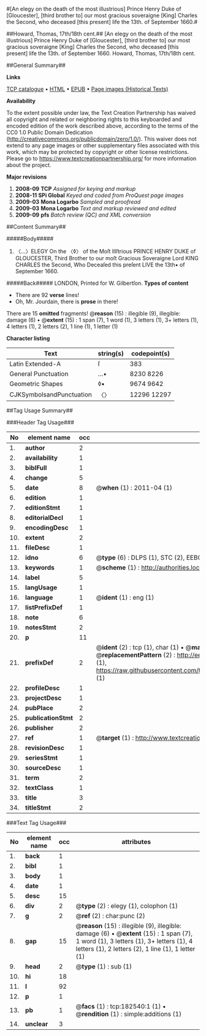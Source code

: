 #[An elegy on the death of the most illustrious] Prince Henry Duke of [Gloucester], [third brother to] our most gracious soveraigne [King] Charles the Second, who deceased [this present] life the 13th. of September 1660.#

##Howard, Thomas, 17th/18th cent.##
[An elegy on the death of the most illustrious] Prince Henry Duke of [Gloucester], [third brother to] our most gracious soveraigne [King] Charles the Second, who deceased [this present] life the 13th. of September 1660.
Howard, Thomas, 17th/18th cent.

##General Summary##

**Links**

[TCP catalogue](http://www.ota.ox.ac.uk/tcp/)  • 
[HTML](http://tei.it.ox.ac.uk/tcp/Texts-HTML/free/B03/B03696.html)  • 
[EPUB](http://tei.it.ox.ac.uk/tcp/Texts-EPUB/free/B03/B03696.epub) • 
[Page images (Historical Texts)](https://historicaltexts.jisc.ac.uk/eebo-99885189e)

**Availability**

To the extent possible under law, the Text Creation Partnership has waived all copyright and related or neighboring rights to this keyboarded and encoded edition of the work described above, according to the terms of the CC0 1.0 Public Domain Dedication (http://creativecommons.org/publicdomain/zero/1.0/). This waiver does not extend to any page images or other supplementary files associated with this work, which may be protected by copyright or other license restrictions. Please go to https://www.textcreationpartnership.org/ for more information about the project.

**Major revisions**

1. __2008-09__ __TCP__ *Assigned for keying and markup*
1. __2008-11__ __SPi Global__ *Keyed and coded from ProQuest page images*
1. __2009-03__ __Mona Logarbo__ *Sampled and proofread*
1. __2009-03__ __Mona Logarbo__ *Text and markup reviewed and edited*
1. __2009-09__ __pfs__ *Batch review (QC) and XML conversion*

##Content Summary##

#####Body#####

1. 〈…〉ELEGY On the 〈◊〉 of the Moſt Illſtrious PRINCE HENRY DUKE of GLOUCESTER, Third Brother to our moſt Gracious Soveraigne Lord KING CHARLES the Second, Who Deceaſed this preſent LIVE the 13th▪ of September 1660.

#####Back#####
LONDON, Printed for W. Gilbertſon.
**Types of content**

  * There are 92 **verse** lines!
  * Oh, Mr. Jourdain, there is **prose** in there!

There are 15 **omitted** fragments! 
 @__reason__ (15) : illegible (9), illegible: damage (6)  •  @__extent__ (15) : 1 span (7), 1 word (1), 3 letters (1), 3+ letters (1), 4 letters (1), 2 letters (2), 1 line (1), 1 letter (1)

**Character listing**


|Text|string(s)|codepoint(s)|
|---|---|---|
|Latin Extended-A|ſ|383|
|General Punctuation|…•|8230 8226|
|Geometric Shapes|◊▪|9674 9642|
|CJKSymbolsandPunctuation|〈〉|12296 12297|

##Tag Usage Summary##

###Header Tag Usage###

|No|element name|occ|attributes|
|---|---|---|---|
|1.|__author__|2||
|2.|__availability__|1||
|3.|__biblFull__|1||
|4.|__change__|5||
|5.|__date__|8| @__when__ (1) : 2011-04 (1)|
|6.|__edition__|1||
|7.|__editionStmt__|1||
|8.|__editorialDecl__|1||
|9.|__encodingDesc__|1||
|10.|__extent__|2||
|11.|__fileDesc__|1||
|12.|__idno__|6| @__type__ (6) : DLPS (1), STC (2), EEBO-CITATION (1), PROQUEST (1), VID (1)|
|13.|__keywords__|1| @__scheme__ (1) : http://authorities.loc.gov/ (1)|
|14.|__label__|5||
|15.|__langUsage__|1||
|16.|__language__|1| @__ident__ (1) : eng (1)|
|17.|__listPrefixDef__|1||
|18.|__note__|6||
|19.|__notesStmt__|2||
|20.|__p__|11||
|21.|__prefixDef__|2| @__ident__ (2) : tcp (1), char (1)  •  @__matchPattern__ (2) : ([0-9\-]+):([0-9IVX]+) (1), (.+) (1)  •  @__replacementPattern__ (2) : http://eebo.chadwyck.com/downloadtiff?vid=$1&page=$2 (1), https://raw.githubusercontent.com/textcreationpartnership/Texts/master/tcpchars.xml#$1 (1)|
|22.|__profileDesc__|1||
|23.|__projectDesc__|1||
|24.|__pubPlace__|2||
|25.|__publicationStmt__|2||
|26.|__publisher__|2||
|27.|__ref__|1| @__target__ (1) : http://www.textcreationpartnership.org/docs/. (1)|
|28.|__revisionDesc__|1||
|29.|__seriesStmt__|1||
|30.|__sourceDesc__|1||
|31.|__term__|2||
|32.|__textClass__|1||
|33.|__title__|3||
|34.|__titleStmt__|2||


###Text Tag Usage###

|No|element name|occ|attributes|
|---|---|---|---|
|1.|__back__|1||
|2.|__bibl__|1||
|3.|__body__|1||
|4.|__date__|1||
|5.|__desc__|15||
|6.|__div__|2| @__type__ (2) : elegy (1), colophon (1)|
|7.|__g__|2| @__ref__ (2) : char:punc (2)|
|8.|__gap__|15| @__reason__ (15) : illegible (9), illegible: damage (6)  •  @__extent__ (15) : 1 span (7), 1 word (1), 3 letters (1), 3+ letters (1), 4 letters (1), 2 letters (2), 1 line (1), 1 letter (1)|
|9.|__head__|2| @__type__ (1) : sub (1)|
|10.|__hi__|18||
|11.|__l__|92||
|12.|__p__|1||
|13.|__pb__|1| @__facs__ (1) : tcp:182540:1 (1)  •  @__rendition__ (1) : simple:additions (1)|
|14.|__unclear__|3||
